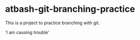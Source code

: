 # atbash-git-branching-practice

This is a project to practice branching with git.

'I am causing trouble'
